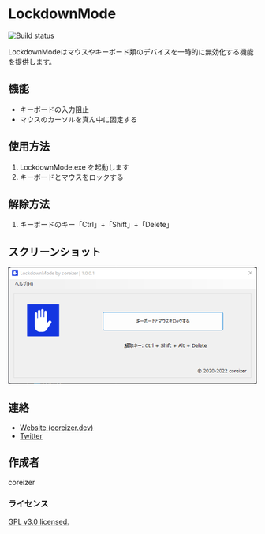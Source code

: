 # LockdownMode
[![Build status](https://ci.appveyor.com/api/projects/status/m1swbs685ntqw01w?svg=true)](https://ci.appveyor.com/project/coreizer/lockdownmode)

LockdownModeはマウスやキーボード類のデバイスを一時的に無効化する機能を提供します。

## 機能
- キーボードの入力阻止
- マウスのカーソルを真ん中に固定する

## 使用方法
 1. LockdownMode.exe を起動します
 2. キーボードとマウスをロックする
 
## 解除方法
 1. キーボードのキー「Ctrl」+「Shift」+「Delete」

## スクリーンショット
![ScreenShot](./docs/screenshot.png)

## 連絡
- [Website (coreizer.dev)](https://www.coreizer.dev)
- [Twitter](https://www.twitter.com/coreizer)

## 作成者
coreizer

### ライセンス
[GPL v3.0 licensed.](LICENSE)
